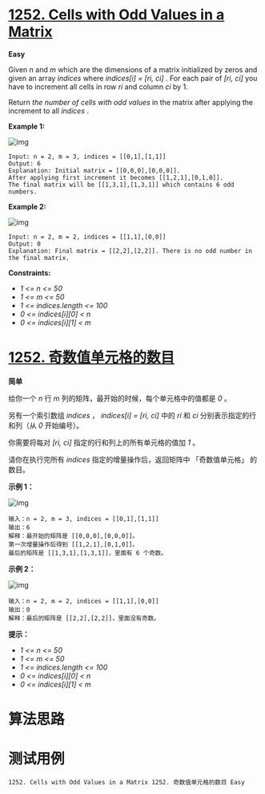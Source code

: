 # [1252. Cells with Odd Values in a Matrix][enTitle]

**Easy**

Given  *n*  and  *m*  which are the dimensions of a matrix initialized by zeros and given an array  *indices*  where  *indices[i] = [ri, ci]* . For each pair of  *[ri, ci]*  you have to increment all cells in row  *ri*  and column  *ci*  by 1.

Return  *the number of cells with odd values*  in the matrix after applying the increment to all  *indices* .



**Example 1:** 

![img](https://assets.leetcode.com/uploads/2019/10/30/e1.png)

```
Input: n = 2, m = 3, indices = [[0,1],[1,1]]
Output: 6
Explanation: Initial matrix = [[0,0,0],[0,0,0]].
After applying first increment it becomes [[1,2,1],[0,1,0]].
The final matrix will be [[1,3,1],[1,3,1]] which contains 6 odd numbers.

```

**Example 2:** 

![img](https://assets.leetcode.com/uploads/2019/10/30/e2.png)

```
Input: n = 2, m = 2, indices = [[1,1],[0,0]]
Output: 0
Explanation: Final matrix = [[2,2],[2,2]]. There is no odd number in the final matrix.

```



**Constraints:** 

-  *1 <= n <= 50*  
-  *1 <= m <= 50*  
-  *1 <= indices.length <= 100*  
-  *0 <= indices[i][0] < n*  
-  *0 <= indices[i][1] < m* 


# [1252. 奇数值单元格的数目][cnTitle]

**简单**

给你一个  *n*  行  *m*  列的矩阵，最开始的时候，每个单元格中的值都是  *0* 。

另有一个索引数组  *indices* ， *indices[i] = [ri, ci]*  中的  *ri*  和  *ci*  分别表示指定的行和列（从  *0*  开始编号）。

你需要将每对  *[ri, ci]*  指定的行和列上的所有单元格的值加  *1* 。

请你在执行完所有  *indices*  指定的增量操作后，返回矩阵中 「奇数值单元格」 的数目。



**示例 1：** 

![img](https://assets.leetcode-cn.com/aliyun-lc-upload/uploads/2019/11/06/e1.png)

```
输入：n = 2, m = 3, indices = [[0,1],[1,1]]
输出：6
解释：最开始的矩阵是 [[0,0,0],[0,0,0]]。
第一次增量操作后得到 [[1,2,1],[0,1,0]]。
最后的矩阵是 [[1,3,1],[1,3,1]]，里面有 6 个奇数。

```

**示例 2：** 

![img](https://assets.leetcode-cn.com/aliyun-lc-upload/uploads/2019/11/06/e2.png)

```
输入：n = 2, m = 2, indices = [[1,1],[0,0]]
输出：0
解释：最后的矩阵是 [[2,2],[2,2]]，里面没有奇数。

```



**提示：** 

-  *1 <= n <= 50*  
-  *1 <= m <= 50*  
-  *1 <= indices.length <= 100*  
-  *0 <= indices[i][0] < n*  
-  *0 <= indices[i][1] < m* 




# 算法思路

# 测试用例
```
1252. Cells with Odd Values in a Matrix 1252. 奇数值单元格的数目 Easy
```

[enTitle]: https://leetcode.com/problems/cells-with-odd-values-in-a-matrix/
[cnTitle]: https://leetcode-cn.com/problems/cells-with-odd-values-in-a-matrix/
